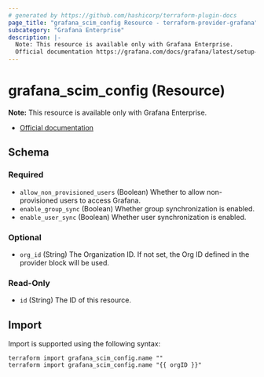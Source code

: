 ```yaml
---
# generated by https://github.com/hashicorp/terraform-plugin-docs
page_title: "grafana_scim_config Resource - terraform-provider-grafana"
subcategory: "Grafana Enterprise"
description: |-
  Note: This resource is available only with Grafana Enterprise.
  Official documentation https://grafana.com/docs/grafana/latest/setup-grafana/configure-security/configure-scim-provisioning/
---
```


# grafana_scim_config (Resource)

**Note:** This resource is available only with Grafana Enterprise.

* [Official documentation](https://grafana.com/docs/grafana/latest/setup-grafana/configure-security/configure-scim-provisioning/)



<!-- schema generated by tfplugindocs -->
## Schema

### Required

- `allow_non_provisioned_users` (Boolean) Whether to allow non-provisioned users to access Grafana.
- `enable_group_sync` (Boolean) Whether group synchronization is enabled.
- `enable_user_sync` (Boolean) Whether user synchronization is enabled.

### Optional

- `org_id` (String) The Organization ID. If not set, the Org ID defined in the provider block will be used.

### Read-Only

- `id` (String) The ID of this resource.

## Import

Import is supported using the following syntax:

```shell
terraform import grafana_scim_config.name ""
terraform import grafana_scim_config.name "{{ orgID }}"
```
